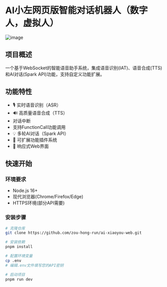 # AI小左网页版智能对话机器人（数字人，虚拟人）

![image](https://github.com/user-attachments/assets/b47b6082-e85d-4ac7-a6d9-3333951882ce)

## 项目概述
一个基于WebSocket的智能语音助手系统，集成语音识别(IAT)、语音合成(TTS)和AI对话(Spark API)功能，支持自定义功能扩展。

## 功能特性
- 🎙️ 实时语音识别（ASR）
- 🔊 高质量语音合成（TTS）
- 对话中断
- 支持FunctionCall功能调用
- 💡 多轮AI对话（Spark API）
- 🔌 可扩展功能插件系统
- 📱 响应式Web界面

## 快速开始

### 环境要求
- Node.js 16+
- 现代浏览器(Chrome/Firefox/Edge)
- HTTPS环境(部分API需要)

### 安装步骤
```bash
# 克隆仓库
git clone https://github.com/zou-hong-run/ai-xiaoyou-web.git

# 安装依赖
pnpm install

# 配置环境变量
cp .env
# 编辑.env文件填写您的API密钥

# 启动项目
pnpm run dev
